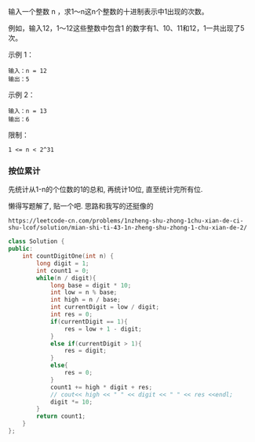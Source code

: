 输入一个整数 n ，求1～n这n个整数的十进制表示中1出现的次数。

例如，输入12，1～12这些整数中包含1 的数字有1、10、11和12，1一共出现了5次。

 

示例 1：
```
输入：n = 12
输出：5
```
示例 2：
```
输入：n = 13
输出：6
```

限制：
```
1 <= n < 2^31
```

<!--more-->

### 按位累计

先统计从1-n的个位数的1的总和, 再统计10位, 直至统计完所有位.

懒得写题解了, 贴一个吧. 思路和我写的还挺像的

`https://leetcode-cn.com/problems/1nzheng-shu-zhong-1chu-xian-de-ci-shu-lcof/solution/mian-shi-ti-43-1n-zheng-shu-zhong-1-chu-xian-de-2/`

```c++
class Solution {
public:
    int countDigitOne(int n) {
        long digit = 1;
        int count1 = 0;
        while(n / digit){
            long base = digit * 10;
            int low = n % base;
            int high = n / base;
            int currentDigit = low / digit;
            int res = 0;
            if(currentDigit == 1){
                res = low + 1 - digit;
            }
            else if(currentDigit > 1){
                res = digit;
            }
            else{
                res = 0;
            }
            count1 += high * digit + res;
            // cout<< high << " " << digit << " " << res <<endl;
            digit *= 10;
        }
        return count1;
    }
};
```

